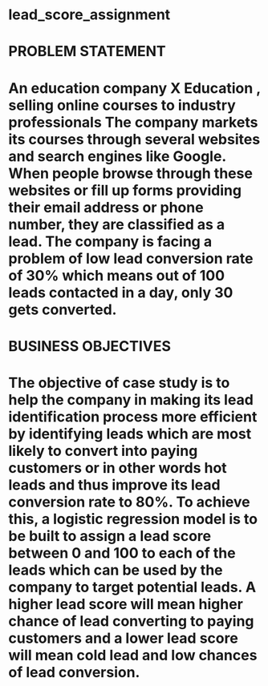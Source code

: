 # lead_score_assignment
# PROBLEM STATEMENT
# An education company X Education , selling online courses to industry professionals The company markets its courses through several websites and search engines like Google. When people browse through these websites or fill up forms providing their email address or phone number, they are classified as a lead. The company is facing a problem of low lead conversion rate of 30% which means out of 100 leads contacted in a day, only 30 gets converted.
# BUSINESS OBJECTIVES
# The objective of case study is to help the company in making its lead identification process more efficient by identifying leads which are most likely to convert into paying customers or in other words hot leads and thus improve its lead conversion rate to 80%. To achieve this, a logistic regression model is to be built to assign a lead score between 0 and 100 to each of the leads which can be used by the company to target potential leads. A higher lead score will mean higher chance of lead converting to paying customers and a lower lead score will mean cold lead and low chances of lead conversion.
